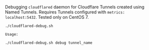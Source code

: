 Debugging `cloudflared` daemon for Cloudflare Tunnels created using Named Tunnels. Requires Tunnels configured with `metrics: localhost:5432`. Tested only on CentOS 7.

```
./cloudflared-debug.sh 

Usage:

./cloudflared-debug.sh debug tunnel_name
```